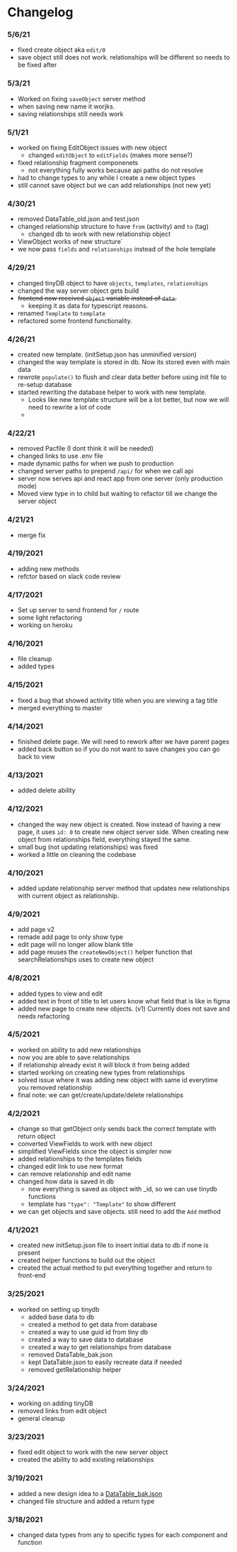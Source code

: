 # Changelog

### 5/6/21

- fixed create object aka `edit/0`
- save object still does not work. relationships will be different so needs to be fixed after

### 5/3/21

- Worked on fixing `saveObject` server method
- when saving new name it worjks.
- saving relationships still needs work

### 5/1/21

- worked on fixing EditObject issues with new object
  - changed `editObject` to `editFields` (makes more sense?)
- fixed relationship fragment componenets
  - not everything fully works because api paths do not resolve
- had to change types to any while I create a new object types
- still cannot save object but we can add relationships (not new yet)

### 4/30/21

- removed DataTable_old.json and test.json
- changed relationship structure to have `from` (activity) and `to` (tag)
  - changed db to work with new relationship object
- ViewObject works of new structure`
- we now pass `fields` and `relationships` instead of the hole template

### 4/29/21

- changed tinyDB object to have `objects`, `templates`, `relationships`
- changed the way server object gets build
- ~~frontend now received `object` variable instead of `data`.~~
  - keeping it as data for typescript reasons.
- renamed `Template` to `template`
- refactored some frontend functionality.

### 4/26/21

- created new template. (initSetup.json has unminified version)
- changed the way template is stored in db. Now its stored even with main data
- rewrote `populate()` to flush and clear data better before using init file to re-setup database
- started rewriting the database helper to work with new template.
  - Looks like new template structure will be a lot better, but now we will need to rewrite a lot of code
  -

### 4/22/21

- removed Pacfile (I dont think it will be needed)
- changed links to use .env file
- made dynamic paths for when we push to production
- changed server paths to prepend `/api/` for when we call api
- server now serves api and react app from one server (only production mode)
- Moved view type in to child but waiting to refactor till we change the server object

### 4/21/21

- merge fix

### 4/19/2021

- adding new methods
- refctor based on slack code review

### 4/17/2021

- Set up server to send frontend for `/` route
- some light refactoring
- working on heroku

### 4/16/2021

- file cleanup
- added types

### 4/15/2021

- fixed a bug that showed activity title when you are viewing a tag title
- merged everything to master

### 4/14/2021

- finished delete page. We will need to rework after we have parent pages
- added back button so if you do not want to save changes you can go back to view

### 4/13/2021

- added delete ability

### 4/12/2021

- changed the way new object is created. Now instead of having a new page, it uses `id: 0` to create new object server side. When creating new object from relationships field, everything stayed the same.
- small bug (not updating relationships) was fixed
- worked a little on cleaning the codebase

### 4/10/2021

- added update relationship server method that updates new relationships with current object as relationship.

### 4/9/2021

- add page v2
- remade add page to only show type
- edit page will no longer allow blank title
- add page reuses the `createNewObject()` helper function that searchRelationships uses to create new object

### 4/8/2021

- added types to view and edit
- added text in front of title to let users know what field that is like in figma
- added new page to create new objects. (v1) Currently does not save and needs refactoring

### 4/5/2021

- worked on ability to add new relationships
- now you are able to save relationships
- if relationship already exist it will block it from being added
- started working on creating new types from relationships
- solved issue where it was adding new object with same id everytime you removed relationship
- final note: we can get/create/update/delete relationships

### 4/2/2021

- change so that getObject only sends back the correct template with return object
- converted ViewFields to work with new object
- simplified ViewFields since the object is simpler now
- added relationships to the templates fields
- changed edit link to use new format
- can remove relationship and edit name
- changed how data is saved in db
  - now everything is saved as object with \_id, so we can use tinydb functions
  - template has `"type": "Template"` to show different
- we can get objects and save objects. still need to add the `Add` method

### 4/1/2021

- created new initSetup.json file to insert initial data to db if none is present
- created helper functions to build out the object
- created the actual method to put everything together and return to front-end

### 3/25/2021

- worked on setting up tinydb
  - added base data to db
  - created a method to get data from database
  - created a way to use guid id from tiny db
  - created a way to save data to database
  - created a way to get relationships from database
  - removed DataTable_bak.json
  - kept DataTable.json to easily recreate data if needed
  - removed getRelationship helper

### 3/24/2021

- working on adding tinyDB
- removed links from edit object
- general cleanup

### 3/23/2021

- fixed edit object to work with the new server object
- created the ability to add existing relationships

### 3/19/2021

- added a new design idea to a [DataTable_bak.json](server/src/DataTable_bak.json)
- changed file structure and added a return type

### 3/18/2021

- changed data types from any to specific types for each component and function
